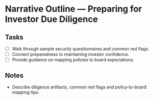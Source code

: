 # Narrative Outline — Preparing for Investor Due Diligence

## Tasks
- [ ] Walk through sample security questionnaires and common red flags.
- [ ] Connect preparedness to maintaining investor confidence.
- [ ] Provide guidance on mapping policies to board expectations.

## Notes
- Describe diligence artifacts, common red flags and policy-to-board mapping tips.
